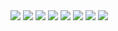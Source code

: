 

<img src="https://img.shields.io/badge/java-F05032?style=for-the-badge&logo=java&logoColor=white" />
<img src="https://img.shields.io/badge/python-F05032?style=for-the-badge&logo=python&logoColor=black" />
<img src="https://img.shields.io/badge/spring-F05032?style=for-the-badge&logo=spring&logoColor=blue" />
<img src="https://img.shields.io/badge/sprnigboot-F05032?style=for-the-badge&logo=springboot&logoColor=green" />

<img src="https://img.shields.io/badge/mybatis-F05032?style=for-the-badge&logo=mybatis&logoColor=white">

<img src="https://img.shields.io/badge/resnet34-F05032?style=for-the-badge&logo=resnet34&logoColor=white">
<img src="https://img.shields.io/badge/VGG19-F05032?style=for-the-badge&logo=VGG19&logoColor=white">
<img src="https://img.shields.io/badge/PYTHON-F05032?style=for-the-badge&logo=JAVA&logoColor=white">
